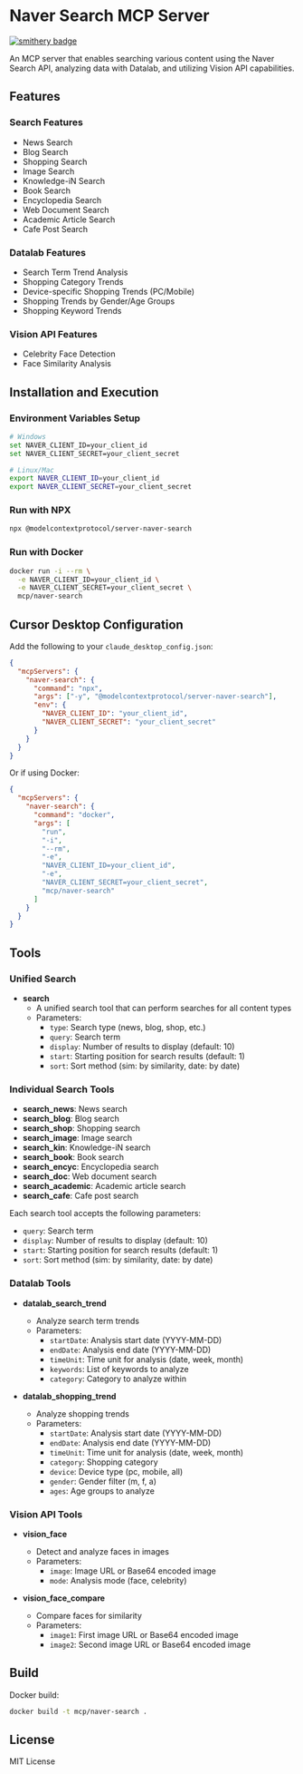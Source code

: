 # Naver Search MCP Server

[![smithery badge](https://smithery.ai/badge/@isnow890/naver-search-mcp)](https://smithery.ai/server/@isnow890/naver-search-mcp)

An MCP server that enables searching various content using the Naver Search API, analyzing data with Datalab, and utilizing Vision API capabilities.

## Features

### Search Features

- News Search
- Blog Search
- Shopping Search
- Image Search
- Knowledge-iN Search
- Book Search
- Encyclopedia Search
- Web Document Search
- Academic Article Search
- Cafe Post Search

### Datalab Features

- Search Term Trend Analysis
- Shopping Category Trends
- Device-specific Shopping Trends (PC/Mobile)
- Shopping Trends by Gender/Age Groups
- Shopping Keyword Trends

### Vision API Features

- Celebrity Face Detection
- Face Similarity Analysis

## Installation and Execution

### Environment Variables Setup

```bash
# Windows
set NAVER_CLIENT_ID=your_client_id
set NAVER_CLIENT_SECRET=your_client_secret

# Linux/Mac
export NAVER_CLIENT_ID=your_client_id
export NAVER_CLIENT_SECRET=your_client_secret
```

### Run with NPX

```bash
npx @modelcontextprotocol/server-naver-search
```

### Run with Docker

```bash
docker run -i --rm \
  -e NAVER_CLIENT_ID=your_client_id \
  -e NAVER_CLIENT_SECRET=your_client_secret \
  mcp/naver-search
```

## Cursor Desktop Configuration

Add the following to your `claude_desktop_config.json`:

```json
{
  "mcpServers": {
    "naver-search": {
      "command": "npx",
      "args": ["-y", "@modelcontextprotocol/server-naver-search"],
      "env": {
        "NAVER_CLIENT_ID": "your_client_id",
        "NAVER_CLIENT_SECRET": "your_client_secret"
      }
    }
  }
}
```

Or if using Docker:

```json
{
  "mcpServers": {
    "naver-search": {
      "command": "docker",
      "args": [
        "run",
        "-i",
        "--rm",
        "-e",
        "NAVER_CLIENT_ID=your_client_id",
        "-e",
        "NAVER_CLIENT_SECRET=your_client_secret",
        "mcp/naver-search"
      ]
    }
  }
}
```

## Tools

### Unified Search

- **search**
  - A unified search tool that can perform searches for all content types
  - Parameters:
    - `type`: Search type (news, blog, shop, etc.)
    - `query`: Search term
    - `display`: Number of results to display (default: 10)
    - `start`: Starting position for search results (default: 1)
    - `sort`: Sort method (sim: by similarity, date: by date)

### Individual Search Tools

- **search_news**: News search
- **search_blog**: Blog search
- **search_shop**: Shopping search
- **search_image**: Image search
- **search_kin**: Knowledge-iN search
- **search_book**: Book search
- **search_encyc**: Encyclopedia search
- **search_doc**: Web document search
- **search_academic**: Academic article search
- **search_cafe**: Cafe post search

Each search tool accepts the following parameters:

- `query`: Search term
- `display`: Number of results to display (default: 10)
- `start`: Starting position for search results (default: 1)
- `sort`: Sort method (sim: by similarity, date: by date)

### Datalab Tools

- **datalab_search_trend**

  - Analyze search term trends
  - Parameters:
    - `startDate`: Analysis start date (YYYY-MM-DD)
    - `endDate`: Analysis end date (YYYY-MM-DD)
    - `timeUnit`: Time unit for analysis (date, week, month)
    - `keywords`: List of keywords to analyze
    - `category`: Category to analyze within

- **datalab_shopping_trend**
  - Analyze shopping trends
  - Parameters:
    - `startDate`: Analysis start date (YYYY-MM-DD)
    - `endDate`: Analysis end date (YYYY-MM-DD)
    - `timeUnit`: Time unit for analysis (date, week, month)
    - `category`: Shopping category
    - `device`: Device type (pc, mobile, all)
    - `gender`: Gender filter (m, f, a)
    - `ages`: Age groups to analyze

### Vision API Tools

- **vision_face**

  - Detect and analyze faces in images
  - Parameters:
    - `image`: Image URL or Base64 encoded image
    - `mode`: Analysis mode (face, celebrity)

- **vision_face_compare**
  - Compare faces for similarity
  - Parameters:
    - `image1`: First image URL or Base64 encoded image
    - `image2`: Second image URL or Base64 encoded image

## Build

Docker build:

```bash
docker build -t mcp/naver-search .
```

## License

MIT License

